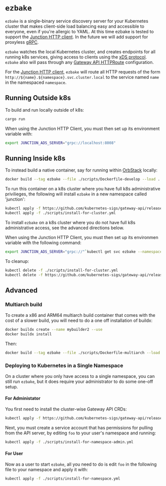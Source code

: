 # `ezbake`

`ezbake` is a single-binary service discovery server for your Kubernetes cluster
that makes client-side load balancing easy and accessible to everyone, even if
you're allergic to YAML. At this time ezbake is tested to support the [Junction
HTTP client][junction-client]. In the future we will add support for proxyless
[gRPC][grpc].

`ezbake` watches the local Kubernetes cluster, and creates endpoints for all
running k8s services, giving access to clients using the [xDS protocol][xds].
`ezbake` also will pass through any [Gateway API HTTPRoute][httproute]
configuration.

For the [Junction HTTP client][junction-client], `ezbake` will route all HTTP
requests of the form `http://${name}.${namespace}.svc.cluster.local` to the
service named `name` in the namespaced `namespace`. 

[xds]: https://www.envoyproxy.io/docs/envoy/latest/api-docs/xds_protocol
[junction-client]: https://github.com/junction-labs/junction-client
[grpc]: https://grpc.io/
[httproute]: https://gateway-api.sigs.k8s.io/api-types/httproute/

## Running Outside k8s

To build and run locally outside of k8s:
```bash
cargo run
```

When using the Junction HTTP Client, you must then set up its environment variable with: 
```bash
export JUNCTION_ADS_SERVER="grpc://localhost:8008"
```

## Running Inside k8s

To instead build a native container, say for running within [OrbStack][orb]
locally:
```bash
docker build --tag ezbake --file ./scripts/Dockerfile-develop --load .
```

To run this container on a k8s cluster where you have full k8s administrative
privilieges, the following will install `ezbake` in a new namespace called
'junction':

```bash
kubectl apply -f https://github.com/kubernetes-sigs/gateway-api/releases/download/v1.1.0/standard-install.yaml
kubectl apply -f ./scripts/install-for-cluster.yml 
```

To install `ezbake` on a k8s cluster where you do not have full k8s
administrative access, see the advanced directions below.

When using the Junction HTTP Client, you must then set up its environmen variable with the following command:
```bash
export JUNCTION_ADS_SERVER="grpc://"`kubectl get svc ezbake --namespace junction -o jsonpath='{.spec.clusterIP}'`":8008"
```

To cleanup:
```bash
kubectl delete -f ./scripts/install-for-cluster.yml 
kubectl delete -f https://github.com/kubernetes-sigs/gateway-api/releases/download/v1.1.0/standard-install.yaml
```

[orb]: https://orbstack.dev/

## Advanced

### Multiarch build

To create a x86 and ARM64 multiarch build container that comes with the cost of
a slower build, you will need to do a one off installation of buildx:
```bash
docker buildx create --name mybuilder2 --use
docker buildx install
```

Then:
```bash
docker build --tag ezbake --file ./scripts/Dockerfile-multiarch --load .
```

### Deploying to Kubernetes in a Single Namespace

On a cluster where you only have access to a single namespace, you can still run
`ezbake`, but it does require your administrator to do some one-off setup. 

#### For Administator

You first need to install the cluster-wise Gateway API CRDs:

```bash
kubectl apply -f https://github.com/kubernetes-sigs/gateway-api/releases/download/v1.1.0/standard-install.yaml
```

Next, you must create a service account that has permissions for pulling from
the API server, by editing `foo` to your user's namespace and running:
```bash
kubectl apply -f ./scripts/install-for-namespace-admin.yml 
```

#### For User

Now as a user to start `ezbake`, all you need to do is edit `foo` in the
following file to your namespace and apply it with:
```bash
kubectl apply -f ./scripts/install-for-namespace.yml 
```
